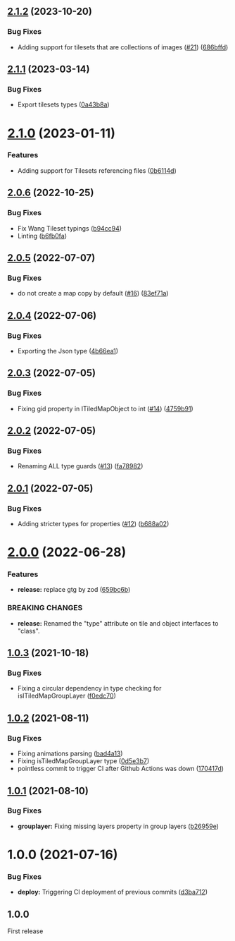 ## [2.1.2](https://github.com/workadventure/tiled-map-type-guard/compare/v2.1.1...v2.1.2) (2023-10-20)


### Bug Fixes

* Adding support for tilesets that are collections of images ([#21](https://github.com/workadventure/tiled-map-type-guard/issues/21)) ([686bffd](https://github.com/workadventure/tiled-map-type-guard/commit/686bffdaeb35a82f22afe598071dcc7e1d54b100))

## [2.1.1](https://github.com/workadventure/tiled-map-type-guard/compare/v2.1.0...v2.1.1) (2023-03-14)


### Bug Fixes

* Export tilesets types ([0a43b8a](https://github.com/workadventure/tiled-map-type-guard/commit/0a43b8a7b25223effb864e0fabcc32de26c8f8a6))

# [2.1.0](https://github.com/workadventure/tiled-map-type-guard/compare/v2.0.6...v2.1.0) (2023-01-11)


### Features

* Adding support for Tilesets referencing files ([0b6114d](https://github.com/workadventure/tiled-map-type-guard/commit/0b6114d1df62a079ef9a0cace315ce4d52406924))

## [2.0.6](https://github.com/workadventure/tiled-map-type-guard/compare/v2.0.5...v2.0.6) (2022-10-25)


### Bug Fixes

* Fix Wang Tileset typings ([b94cc94](https://github.com/workadventure/tiled-map-type-guard/commit/b94cc94d27fdce12402c5e4a4f66c84633a7d31e))
* Linting ([b6fb0fa](https://github.com/workadventure/tiled-map-type-guard/commit/b6fb0fa94b2b693188cd458907227d44daf526f5))

## [2.0.5](https://github.com/workadventure/tiled-map-type-guard/compare/v2.0.4...v2.0.5) (2022-07-07)


### Bug Fixes

* do not create a map copy by default ([#16](https://github.com/workadventure/tiled-map-type-guard/issues/16)) ([83ef71a](https://github.com/workadventure/tiled-map-type-guard/commit/83ef71adeeda3a44453bf936a21c3b80230925c2))

## [2.0.4](https://github.com/workadventure/tiled-map-type-guard/compare/v2.0.3...v2.0.4) (2022-07-06)


### Bug Fixes

* Exporting the Json type ([4b66ea1](https://github.com/workadventure/tiled-map-type-guard/commit/4b66ea18774d1a2568461b84c7b28d2e9a08d996))

## [2.0.3](https://github.com/workadventure/tiled-map-type-guard/compare/v2.0.2...v2.0.3) (2022-07-05)


### Bug Fixes

* Fixing gid property in ITiledMapObject to int ([#14](https://github.com/workadventure/tiled-map-type-guard/issues/14)) ([4759b91](https://github.com/workadventure/tiled-map-type-guard/commit/4759b916d87aad5e1c9ff6b91262cf7771d3e245))

## [2.0.2](https://github.com/workadventure/tiled-map-type-guard/compare/v2.0.1...v2.0.2) (2022-07-05)


### Bug Fixes

* Renaming ALL type guards ([#13](https://github.com/workadventure/tiled-map-type-guard/issues/13)) ([fa78982](https://github.com/workadventure/tiled-map-type-guard/commit/fa7898252b4909874d3079a54ca616c75dcda1be))

## [2.0.1](https://github.com/workadventure/tiled-map-type-guard/compare/v2.0.0...v2.0.1) (2022-07-05)


### Bug Fixes

* Adding stricter types for properties ([#12](https://github.com/workadventure/tiled-map-type-guard/issues/12)) ([b688a02](https://github.com/workadventure/tiled-map-type-guard/commit/b688a02992f413d70b18f2599fa4f2c0b5f3f05e))

# [2.0.0](https://github.com/workadventure/tiled-map-type-guard/compare/v1.0.3...v2.0.0) (2022-06-28)


### Features

* **release:** replace gtg by zod ([659bc6b](https://github.com/workadventure/tiled-map-type-guard/commit/659bc6b1052de59eba4f30549289211d2618902f))


### BREAKING CHANGES

* **release:** Renamed the "type" attribute on tile and object interfaces to "class".

## [1.0.3](https://github.com/workadventure/tiled-map-type-guard/compare/v1.0.2...v1.0.3) (2021-10-18)


### Bug Fixes

* Fixing a circular dependency in type checking for isITiledMapGroupLayer ([f0edc70](https://github.com/workadventure/tiled-map-type-guard/commit/f0edc700c58a064cf275f10b37d23c7ced162b34))

## [1.0.2](https://github.com/workadventure/tiled-map-type-guard/compare/v1.0.1...v1.0.2) (2021-08-11)


### Bug Fixes

* Fixing animations parsing ([bad4a13](https://github.com/workadventure/tiled-map-type-guard/commit/bad4a139fcb54e5d24b57963be892d46c67f1b55))
* Fixing isTiledMapGroupLayer type ([0d5e3b7](https://github.com/workadventure/tiled-map-type-guard/commit/0d5e3b7030b0dd00efdca6820da96da2a6b69629))
* pointless commit to trigger CI after Github Actions was down ([170417d](https://github.com/workadventure/tiled-map-type-guard/commit/170417d2e9cb07fbbfd983d1db7436ed9b66a980))

## [1.0.1](https://github.com/workadventure/tiled-map-type-guard/compare/v1.0.0...v1.0.1) (2021-08-10)


### Bug Fixes

* **grouplayer:** Fixing missing layers property in group layers ([b26959e](https://github.com/workadventure/tiled-map-type-guard/commit/b26959e706e2bf04d167d4bda04d588e162b6033))

# 1.0.0 (2021-07-16)


### Bug Fixes

* **deploy:** Triggering CI deployment of previous commits ([d3ba712](https://github.com/workadventure/tiled-map-type-guard/commit/d3ba712246e23e639c30383fdb5f229a67419bd1))

## 1.0.0

First release
